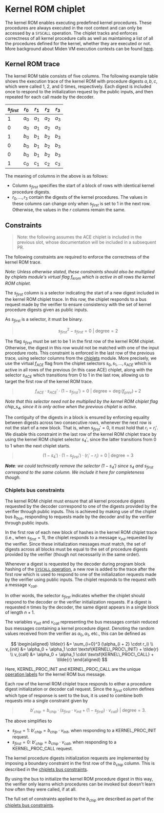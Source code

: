 # Kernel ROM chiplet

The kernel ROM enables executing predefined kernel procedures.
These procedures are always executed in the root context and can only be accessed by a `SYSCALL` operation.
The chiplet tracks and enforces correctness of all kernel procedure calls as well as maintaining a list of all the procedures defined for the kernel, whether they are executed or not.
More background about Miden VM execution contexts can be found [here](../../user_docs/assembly/execution_contexts.md).

## Kernel ROM trace

The kernel ROM table consists of five columns.
The following example table shows the execution trace of the kernel ROM with procedure digests $a, b, c$, which were called 1, 2, and 0 times, respectively.
Each digest is included once to respond to the initialization request by the public inputs, and then repeated for each call made by the decoder. 

| $s_{first}$ | $r_0$ | $r_1$ | $r_2$ | $r_3$ |
|-------------|-------|-------|-------|-------|
| 1           | $a_0$ | $a_1$ | $a_2$ | $a_3$ |
| 0           | $a_0$ | $a_1$ | $a_2$ | $a_3$ |
| 1           | $b_0$ | $b_1$ | $b_2$ | $b_3$ |
| 0           | $b_0$ | $b_1$ | $b_2$ | $b_3$ |
| 0           | $b_0$ | $b_1$ | $b_2$ | $b_3$ |
| 1           | $c_0$ | $c_1$ | $c_2$ | $c_3$ |

The meaning of columns in the above is as follows:

- Column $s_{first}$ specifies the start of a block of rows with identical kernel procedure digests.
- $r_0, ..., r_3$ contain the digests of the kernel procedures. The values in these columns can change only when $s_{first}$ is set to 1 in the next row. Otherwise, the values in the $r$ columns remain the same.

## Constraints

> Note: the following assumes the ACE chiplet is included in the previous slot, whose documentation will be included
> in a subsequent PR.

The following constraints are required to enforce the correctness of the kernel ROM trace.

_Note: Unless otherwise stated, these constraints should also be multiplied by chiplets module's virtual flag $f_{krom}$ which is active in all rows the kernel ROM chiplet._

The $s_{first}$ column is a selector indicating the start of a new digest included in the kernel ROM chiplet trace.
In this row, the chiplet responds to a bus request made by the verifier to ensure consistency with the set of kernel procedure digests given as public inputs.

As $s_{first}$ is a selector, it must be binary.

> $$
s_{first}^2 - s_{first} = 0 \text{ | degree} = 2
$$


The flag $s_{first}$ must be set to be 1 in the first row of the kernel ROM chiplet.
Otherwise, the digest in this row would not be matched with one of the input procedure roots.
This constraint is enforced in the last row of the previous trace, using selector columns from the [chiplets](main.md) module.
More precisely, we use the virtual $f_{ACE}$ flag from the chiplet selectors $s_0, s_1, \ldots, s_{ACE}$ which is active in all rows of the previous (in this case ACE) chiplet,
along with the selector $s_{ACE}$ which transitions from 0 to 1 in the last row, allowing us to target the first row of the kernel ROM trace.

> $$
f_{ACE} \cdot s_{ACE}' \cdot (1 - s_{first}') = 0 \text{ | degree} = \deg(f_{prev}) + 2
$$

_Note that this selector need not be multiplied by the kernel ROM chiplet flag $chip\_s_4$, since it is only active when the previous chiplet is active._

The contiguity of the digests in a block is ensured by enforcing equality between digests across two consecutive rows, whenever the next row is not the start of a new block.
That is, when $s_{first}' = 0$, it must hold that $r_i = r_i'$.
We disable this constraint in the last row of the kernel ROM chiplet trace by using the kernel ROM chiplet selector $s_4'$, since the latter transitions from 0 to 1 when the next chiplet starts.

> $$
(1 - s_4') \cdot (1 - s_{first}') \cdot (r_i' - r_i) = 0 \text{ | degree} = 3
$$

_**Note**: we could technically remove the selector $(1-s_4')$ since $s_4$ and $s_{first}$ correspond to the same column. We include it here for completeness though._

### Chiplets bus constraints

The kernel ROM chiplet must ensure that all kernel procedure digests requested by the decoder correspond to one of the digests provided by the verifier through public inputs.
This is achieved by making use of the chiplet bus $b_{bus}$, responding to requests made by the decoder and by the verifier through public inputs.

In the first row of each new block of hashes in the kernel ROM chiplet trace (i.e., when $s_{first} = 1$), the chiplet responds to a message $v_{init}$ requested by the verifier.
Since these initialization messages must match, the set of digests across all blocks must be equal to the set of procedure digests provided by the verifier (though not necessarily in the same order).

Whenever a digest is requested by the decoder during program block hashing of the [`SYSCALL` operation](../decoder/constraints.md#block-hash-computation-constraints), a new row is added to the trace after the first row which is used to respond to one of the initialization requests made by the verifier using public inputs.
The chiplet responds to the request with a message $v_{call}$.

In other words, the selector $s_{first}$ indicates whether the chiplet should respond to the decoder or the verifier initialization requests.
If a digest is requested $n$ times by the decoder, the same digest appears in a single block of length $n+1$.

The variables $v_{init}$ and $v_{call}$ representing the bus messages contain reduced bus messages containing a kernel procedure digest.
Denoting the random values received from the verifier as $\alpha_0, \alpha_1$, etc., this can be defined as

$$
\begin{aligned}
\tilde{r} &= \sum_{i=0}^3 (\alpha_{i + 2} \cdot r_i) \\
v_{init} &= \alpha_0 + \alpha_1 \cdot \textsf{KERNEL\_PROC\_INIT} + \tilde{r} \\
v_{call} &= \alpha_0 + \alpha_1 \cdot \textsf{KERNEL\_PROC\_CALL} + \tilde{r}
\end{aligned}
$$

Here, $\textsf{KERNEL\_PROC\_INIT}$ and $\textsf{KERNEL\_PROC\_CALL}$ are the unique [operation labels](./main.md#operation-labels) for the kernel ROM bus message.

Each row of the kernel ROM chiplet trace responds to either a procedure digest initialization or decoder call request.
Since the $s_{first}$ column defines which type of response is sent to the bus, it is used to combine both requests into a single constraint given by

> $$
b'_{chip} = b_{chip} \cdot (s_{first} \cdot v_{init} + (1 - s_{first}) \cdot v_{call}) \text{ | degree} = 3.
$$

The above simplifies to

- $s_{first} = 1$: $b'_{chip} = b_{chip} \cdot v_{init}$, when responding to a $\textsf{KERNEL\_PROC\_INIT}$ request.
- $s_{first} = 0$: $b'_{chip} = b_{chip} \cdot v_{call}$, when responding to a $\textsf{KERNEL\_PROC\_CALL}$ request.

The kernel procedure digests initialization requests are implemented by imposing a boundary constraint in the first row of the $b_{chip}$ column.
This is described in the [chiplets bus constraints](../chiplets/main.md#chiplets-bus-constraints).

By using the bus to initialize the kernel ROM procedure digest in this way, the verifier only learns which procedures can be invoked but doesn't learn how often they were called, if at all.

The full set of constraints applied to the $b_{chip}$ are described as part of the [chiplets bus constraints](../chiplets/main.md#chiplets-bus-constraints).

